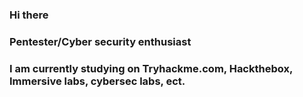 ### Hi there 


### Pentester/Cyber security enthusiast

### I am currently studying on Tryhackme.com, Hackthebox, Immersive labs, cybersec labs, ect.


 <script src="https://tryhackme.com/badge/113766"></script>
